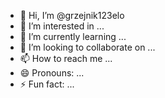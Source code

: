 - 👋 Hi, I’m @grzejnik123elo
- 👀 I’m interested in ...
- 🌱 I’m currently learning ...
- 💞️ I’m looking to collaborate on ...
- 📫 How to reach me ...
- 😄 Pronouns: ...
- ⚡ Fun fact: ...

<!---
grzejnik123elo/grzejnik123elo is a ✨ special ✨ repository because its `README.md` (this file) appears on your GitHub profile.
You can click the Preview link to take a look at your changes.
--->
